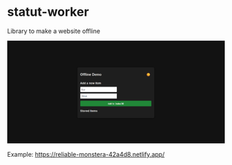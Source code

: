 # statut-worker
Library to make a website offline

![statut-worker](https://github.com/sp4r1ng/statut-worker/blob/main/180353.png?raw=true)

Example: https://reliable-monstera-42a4d8.netlify.app/
